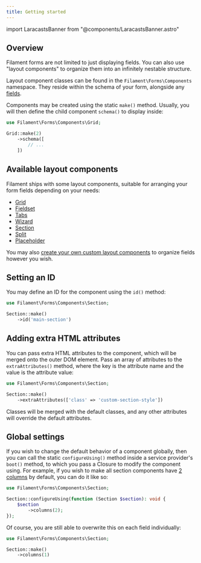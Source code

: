 ```yaml
---
title: Getting started
---
```

import LaracastsBanner from "@components/LaracastsBanner.astro"

## Overview

<LaracastsBanner
    title="Layouts"
    description="Watch the Rapid Laravel Development with Filament series on Laracasts - it will teach you the basics of customizing the layout of a Filament form."
    url="https://laracasts.com/series/rapid-laravel-development-with-filament/episodes/6"
    series="rapid-laravel-development"
/>

Filament forms are not limited to just displaying fields. You can also use "layout components" to organize them into an infinitely nestable structure.

Layout component classes can be found in the `Filament\Forms\Components` namespace. They reside within the schema of your form, alongside any [fields](fields/getting-started).

Components may be created using the static `make()` method. Usually, you will then define the child component `schema()` to display inside:

```php
use Filament\Forms\Components\Grid;

Grid::make(2)
    ->schema([
        // ...
    ])
```

## Available layout components

Filament ships with some layout components, suitable for arranging your form fields depending on your needs:

- [Grid](grid)
- [Fieldset](fieldset)
- [Tabs](tabs)
- [Wizard](wizard)
- [Section](section)
- [Split](split)
- [Placeholder](placeholder)

You may also [create your own custom layout components](custom) to organize fields however you wish.

## Setting an ID

You may define an ID for the component using the `id()` method:

```php
use Filament\Forms\Components\Section;

Section::make()
    ->id('main-section')
```

## Adding extra HTML attributes

You can pass extra HTML attributes to the component, which will be merged onto the outer DOM element. Pass an array of attributes to the `extraAttributes()` method, where the key is the attribute name and the value is the attribute value:

```php
use Filament\Forms\Components\Section;

Section::make()
    ->extraAttributes(['class' => 'custom-section-style'])
```

Classes will be merged with the default classes, and any other attributes will override the default attributes.

## Global settings

If you wish to change the default behavior of a component globally, then you can call the static `configureUsing()` method inside a service provider's `boot()` method, to which you pass a Closure to modify the component using. For example, if you wish to make all section components have [2 columns](grid) by default, you can do it like so:

```php
use Filament\Forms\Components\Section;

Section::configureUsing(function (Section $section): void {
    $section
        ->columns(2);
});
```

Of course, you are still able to overwrite this on each field individually:

```php
use Filament\Forms\Components\Section;

Section::make()
    ->columns(1)
```
